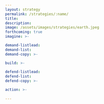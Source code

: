 ```yaml
---
layout: strategy
permalink: /strategies/:name/
title: 
description:
image: /assets/images/strategies/earth.jpeg
forthcoming: true
imagine: >-

demand-listlead:
demand-list: 
demand-copy: >-

build: >-
  
defend-listlead: 
defend-list: 
defend-copy: >-

action: >-
  
---
```


